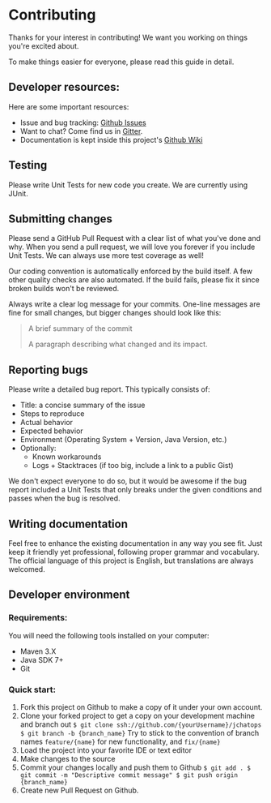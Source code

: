 # Contributing

Thanks for your interest in contributing! We want you working on things you're excited about.

To make things easier for everyone, please read this guide in detail.

## Developer resources:

Here are some important resources:

 * Issue and bug tracking: [Github Issues](https://github.com/AlejandroRivera/jchatops/issues)
 * Want to chat? Come find us in [Gitter](https://gitter.im/io-arivera-oss/jchatops). 
 * Documentation is kept inside this project's [Github Wiki](https://github.com/AlejandroRivera/jchatops/wiki)

## Testing

Please write Unit Tests for new code you create. We are currently using JUnit. 

## Submitting changes

Please send a GitHub Pull Request with a clear list of what you've done and why.
When you send a pull request, we will love you forever if you include Unit Tests. 
We can always use more test coverage as well! 

Our coding convention is automatically enforced by the build itself.
A few other quality checks are also automated. If the build fails, please fix it since broken builds won't be reviewed. 

Always write a clear log message for your commits. One-line messages are fine for small changes, but bigger changes should look like this:

> A brief summary of the commit
> 
> A paragraph describing what changed and its impact.

## Reporting bugs

Please write a detailed bug report. This typically consists of:

  * Title: a concise summary of the issue
  * Steps to reproduce
  * Actual behavior
  * Expected behavior
  * Environment (Operating System + Version, Java Version, etc.)
  * Optionally: 
    - Known workarounds
    - Logs + Stacktraces (if too big, include a link to a public Gist)

We don't expect everyone to do so, but it would be awesome if the bug report included a Unit Tests that only breaks under the 
given conditions and passes when the bug is resolved.

## Writing documentation

Feel free to enhance the existing documentation in any way you see fit. Just keep it friendly yet professional, following proper
grammar and vocabulary. The official language of this project is English, but translations are always welcomed.
 
## Developer environment

### Requirements:

You will need the following tools installed on your computer: 
  * Maven 3.X
  * Java SDK 7+
  * Git
 
### Quick start:
  1. Fork this project on Github to make a copy of it under your own account.
  1. Clone your forked project to get a copy on your development machine and branch out
    ```
    $ git clone ssh://github.com/{yourUsername}/jchatops
    $ git branch -b {branch_name}
    ```
    Try to stick to the convention of branch names `feature/{name}` for new functionality, and
    `fix/{name}` 
  1. Load the project into your favorite IDE or text editor
  1. Make changes to the source
  1. Commit your changes locally and push them to Github
    ```
    $ git add .
    $ git commit -m "Descriptive commit message"
    $ git push origin {branch_name}
    ```
  1. Create new Pull Request on Github.
